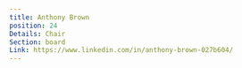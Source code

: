 ```yaml
---
title: Anthony Brown
position: 24
Details: Chair
Section: board
Link: https://www.linkedin.com/in/anthony-brown-027b604/
---
```



